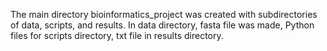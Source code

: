 The main directory bioinformatics_project was created with subdirectories of data, scripts, and results. In data directory, fasta file was made, Python files for scripts directory, txt file in results directory.
